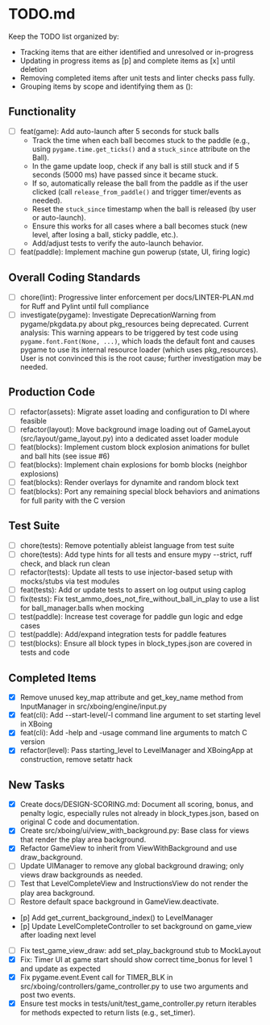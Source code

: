 # TODO.md

Keep the TODO list organized by:
 - Tracking items that are either identified and unresolved or in-progress
 - Updating in progress items as [p] and complete items as [x] until deletion
 - Removing completed items after unit tests and linter checks pass fully.
 - Grouping items by scope and identifying them as <type>(<scope>): <short summary>

## Functionality
- [ ] feat(game): Add auto-launch after 5 seconds for stuck balls
    - Track the time when each ball becomes stuck to the paddle (e.g., using `pygame.time.get_ticks()` and a `stuck_since` attribute on the Ball).
    - In the game update loop, check if any ball is still stuck and if 5 seconds (5000 ms) have passed since it became stuck.
    - If so, automatically release the ball from the paddle as if the user clicked (call `release_from_paddle()` and trigger timer/events as needed).
    - Reset the `stuck_since` timestamp when the ball is released (by user or auto-launch).
    - Ensure this works for all cases where a ball becomes stuck (new level, after losing a ball, sticky paddle, etc.).
    - Add/adjust tests to verify the auto-launch behavior.
- [ ] feat(paddle): Implement machine gun powerup (state, UI, firing logic)

## Overall Coding Standards
- [ ] chore(lint): Progressive linter enforcement per docs/LINTER-PLAN.md for Ruff and Pylint until full compliance
- [ ] investigate(pygame): Investigate DeprecationWarning from pygame/pkgdata.py about pkg_resources being deprecated. Current analysis: This warning appears to be triggered by test code using `pygame.font.Font(None, ...)`, which loads the default font and causes pygame to use its internal resource loader (which uses pkg_resources). User is not convinced this is the root cause; further investigation may be needed.

## Production Code
- [ ] refactor(assets): Migrate asset loading and configuration to DI where feasible
- [ ] refactor(layout): Move background image loading out of GameLayout (src/layout/game_layout.py) into a dedicated asset loader module
- [ ] feat(blocks): Implement custom block explosion animations for bullet and ball hits (see issue #6)
- [ ] feat(blocks): Implement chain explosions for bomb blocks (neighbor explosions)
- [ ] feat(blocks): Render overlays for dynamite and random block text
- [ ] feat(blocks): Port any remaining special block behaviors and animations for full parity with the C version

## Test Suite
- [ ] chore(tests): Remove potentially ableist language from test suite
- [ ] chore(tests): Add type hints for all tests and ensure mypy --strict, ruff check, and black run clean
- [ ] refactor(tests): Update all tests to use injector-based setup with mocks/stubs via test modules
- [ ] feat(tests): Add or update tests to assert on log output using caplog
- [ ] fix(tests): Fix test_ammo_does_not_fire_without_ball_in_play to use a list for ball_manager.balls when mocking
- [ ] test(paddle): Increase test coverage for paddle gun logic and edge cases
- [ ] test(paddle): Add/expand integration tests for paddle features
- [ ] test(blocks): Ensure all block types in block_types.json are covered in tests and code

## Completed Items
- [x] Remove unused key_map attribute and get_key_name method from InputManager in src/xboing/engine/input.py
- [x] feat(cli): Add --start-level/-l command line argument to set starting level in XBoing
- [x] feat(cli): Add -help and -usage command line arguments to match C version
- [x] refactor(level): Pass starting_level to LevelManager and XBoingApp at construction, remove setattr hack

## New Tasks
- [x] Create docs/DESIGN-SCORING.md: Document all scoring, bonus, and penalty logic, especially rules not already in block_types.json, based on original C code and documentation.
- [x] Create src/xboing/ui/view_with_background.py: Base class for views that render the play area background.
- [x] Refactor GameView to inherit from ViewWithBackground and use draw_background.
- [ ] Update UIManager to remove any global background drawing; only views draw backgrounds as needed.
- [ ] Test that LevelCompleteView and InstructionsView do not render the play area background.
- [ ] Restore default space background in GameView.deactivate.
- [p] Add get_current_background_index() to LevelManager
- [p] Update LevelCompleteController to set background on game_view after loading next level
- [ ] Fix test_game_view_draw: add set_play_background stub to MockLayout
- [x] Fix: Timer UI at game start should show correct time_bonus for level 1 and update as expected
- [x] Fix pygame.event.Event call for TIMER_BLK in src/xboing/controllers/game_controller.py to use two arguments and post two events.
- [x] Ensure test mocks in tests/unit/test_game_controller.py return iterables for methods expected to return lists (e.g., set_timer).
